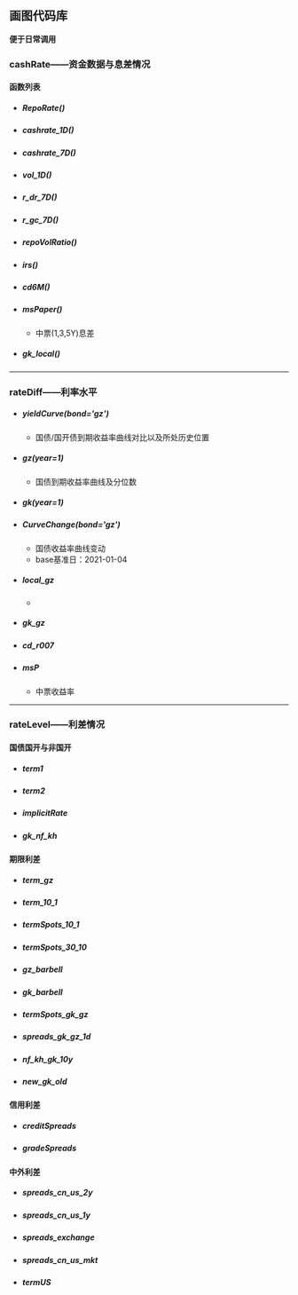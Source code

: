 ## 画图代码库

**便于日常调用**

### cashRate——资金数据与息差情况

#### 函数列表

* ##### RepoRate()

* ##### cashrate_1D()

* ##### cashrate_7D()

* ##### vol_1D()

* ##### r_dr_7D()

* ##### r_gc_7D()

* ##### repoVolRatio()

* ##### irs()

* ##### cd6M()

* ##### msPaper()

  * 中票(1,3,5Y)息差

* ##### gk_local()



------


### rateDiff——利率水平
* ##### yieldCurve(bond='gz')

  * 国债/国开债到期收益率曲线对比以及所处历史位置

* ##### gz(year=1)

  * 国债到期收益率曲线及分位数

* ##### gk(year=1)

* ##### CurveChange(bond='gz')

  * 国债收益率曲线变动
  * base基准日：2021-01-04

* ##### local_gz

  * 

* ##### gk_gz

* ##### cd_r007

* ##### msP

  * 中票收益率





------
### rateLevel——利差情况

#### 国债国开与非国开

* ##### term1

* ##### term2

* ##### implicitRate

* ##### gk_nf_kh

#### 期限利差

* ##### term_gz

* ##### term_10_1

* ##### termSpots_10_1

* ##### termSpots_30_10

* ##### gz_barbell

* ##### gk_barbell

* ##### termSpots_gk_gz

* ##### spreads_gk_gz_1d

* ##### nf_kh_gk_10y

* ##### new_gk_old

#### 信用利差

* ##### creditSpreads

* ##### gradeSpreads

#### 中外利差

* ##### spreads_cn_us_2y

* ##### spreads_cn_us_1y

* ##### spreads_exchange

* ##### spreads_cn_us_mkt

* ##### termUS

